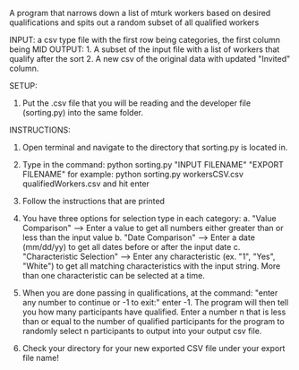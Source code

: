 A program that narrows down a list of mturk workers based on desired qualifications and spits out a random subset of all qualified workers

INPUT: a csv type file with the first row being categories, the first column being MID
OUTPUT:
    1. A subset of the input file with a list of workers that qualify after the sort
    2. A new csv of the original data with updated "Invited" column.


SETUP: 
1. Put the .csv file that you will be reading and the developer file (sorting.py) into the same folder. 


INSTRUCTIONS:
1. Open terminal and navigate to the directory that sorting.py is located in. 

2. Type in the command:
                        python sorting.py "INPUT FILENAME" "EXPORT FILENAME"
                        for example:
                                    python sorting.py workersCSV.csv qualifiedWorkers.csv
    and hit enter
    
3. Follow the instructions that are printed

4. You have three options for selection type in each category:
        a. "Value Comparison" --> Enter a value to get all numbers either greater than or less than the input value
        b. "Date Comparison" --> Enter a date (mm/dd/yy) to get all dates before or after the input date
        c. "Characteristic Selection" --> Enter any characteristic (ex. "1", "Yes", "White") to get all matching characteristics with the input string. More than one characteristic can be selected at a time. 
        
5. When you are done passing in qualifications, at the command:
            "enter any number to continue or -1 to exit:"
    enter -1. The program will then tell you how many participants have qualified. Enter a number n that is less than or equal to the number of qualified participants for the program to randomly select n participants to output into your output csv file. 
    
6. Check your directory for your new exported CSV file under your export file name!  
